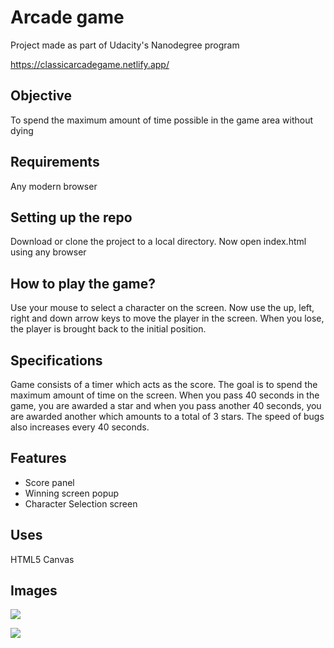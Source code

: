 # Arcade game

Project made as part of Udacity's Nanodegree program

https://classicarcadegame.netlify.app/

## Objective

To spend the maximum amount of time possible in the game area without dying

## Requirements

Any modern browser

## Setting up the repo

Download or clone the project to a local directory. Now open index.html using any browser

## How to play the game?

Use your mouse to select a character on the screen. Now use the up, left, right and down arrow keys to move the player in the screen. When you lose, the player is brought back to the initial position. 

## Specifications

Game consists of a timer which acts as the score. The goal is to spend the maximum amount of time on the screen. When you pass 40 seconds in the game, you are awarded a star and when you pass another 40 seconds, you are awarded another which amounts to a total of 3 stars. The speed of bugs also increases every 40 seconds.  

## Features 

* Score panel
* Winning screen popup
* Character Selection screen

## Uses

HTML5 Canvas

## Images 

<img src="https://i.imgur.com/5sv1yNz.png"></img>

<img src="https://i.imgur.com/Dt7f0Yc.jpg"></img>
